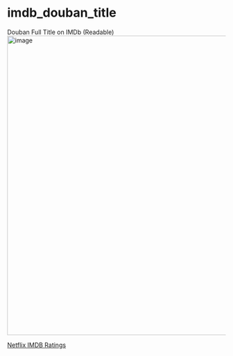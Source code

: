 # imdb_douban_title
Douban Full Title on IMDb (Readable)
<img width="1004" height="689" alt="image" src="https://github.com/user-attachments/assets/effeb887-1a89-4269-9650-2556561b328e" />


[Netflix IMDB Ratings](https://update.greasyfork.org/scripts/453540/Netflix%20IMDB%20Ratings%20%5Bfork%5D.user.js)
